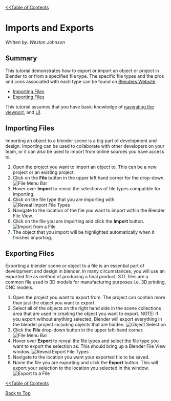 <link rel="stylesheet" href="style.css">

[<<Table of Contents](README.md)

# Imports and Exports
*Written by: Weston Johnson*

## Summary
This tutorial demonstrates how to export or import an object or project in Blender to or from a specified file type. The specific file types and the pros and cons associated with each type can be found on [Blenders Website](https://docs.blender.org/manual/en/latest/files/import_export.html).
- [Importing Files](#importing-files)
- [Exporting Files](#exporting-files)

This tutorial assumes that you have basic knowledge of [navigating the viewport](https://youtu.be/ILqOWe3zAbk?si=7SHFtHqRjD0HJ4d0), and [UI](https://youtu.be/8XyIYRW_2xk?si=zj8Ny7yR1xVeKAYQ).


## Importing Files
Importing an object to a blender scene is a big part of development and design. Importing can be used to collaborate with other developers on your team, or it can also be used to import from online sources you have access to. 

1. Open the project you want to import an object to. This can be a new project or an existing project.
2. Click on the **File** button in the upper left hand corner for the drop-down.
![File Menu Bar](images/File_IO.png)
3. Hover over **Import** to reveal the selections of file types compatible for importing.
4. Click on the file type that you are importing with.
![Reveal Import File Types](images/FileImport.png)
5. Navigate to the location of the file you want to import within the Blender File View.
6. Click on the file you are importing and click the **Import** button.
![Import from a File](images/FileViewImport.png)
7. The object that you import will be highlighted automatically when it finishes importing.

## Exporting Files
Exporting a blender scene or object to a file is an essential part of development and design in blender. In many circumstances, you will use an exported file as method of producing a final product. STL files are a common file used in 3D models for manufacturing purposes i.e. 3D printing, CNC models. 

1. Open the project you want to export from. The project can contain more than just the object you want to export.
2. Select all of the objects on the right hand side in the scene collections area that are used in creating the object you want to export. NOTE: If you export without anything selected, Blender will export everything in the blender project including objects that are hidden.
![Object Selection](images/ExportSelection.png)
3. Click the **File** drop-down button in the upper left-hand corner.
![File Menu Bar](images/File_IO.png)
4. Hover over **Export** to reveal the file types and select the file type you want to export the selection as. This should bring up a Blender File View window.
![Reveal Export File Types](images/FileExport.png)
5. Navigate to the location you want your exported file to be saved.
6. Name the file you are exporting and click the **Export** button. This will export your selection to the location you selected in the window.
![Export to a File](images/FileViewExport.png)


[<<Table of Contents](README.md)

[Back to Top](#rendering-output)
